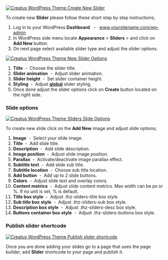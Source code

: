 <div class="thz-lightbox-gallery" markdown="1">


<div class="thz-doc-image max">
<a class="thz-lightbox mfp-image" href="../../docs-media/create-new-slider.jpg" data-mfp-title="Creatus WordPress Theme Create New Slider" data-modal-size="large">
	<img src="../../docs-media/create-new-slider.jpg" alt="Creatus WordPress Theme Create New Slider" />
</a>
</div>

To create new __Slider__ please follow these short step by step instructions;

1. Log in to your WordPress __Dashboard__ &nbsp; - &nbsp; www.yoursitename.com/wp-admin
2. In WordPress side menu locate __Appearance__ > __Sliders__ >  and click on __Add New__ button.
3. On next page select available slider type and adjust the slider options.


<div class="thz-doc-image max">
<a class="thz-lightbox mfp-image" href="../../docs-media/create-new-slider2.jpg" data-mfp-title="Creatus WordPress Theme New Slider Options" data-modal-size="large">
	<img src="../../docs-media/create-new-slider2.jpg" alt="Creatus WordPress Theme New Slider Options" />
</a>
</div>

1. __Title__ &nbsp;-&nbsp; Choose the slider title.
1. __Slider animation__ &nbsp;-&nbsp; Adjust slider animation. 
1. __Slider height__ &nbsp;-&nbsp; Set slider container height.
1. __Styling__ &nbsp;-&nbsp; Adjust <a class="thz-lightbox mfp-image" href="../../docs-media/global-slider-styling.gif" data-mfp-title="Creatus WordPress Theme Sliders Global Styling" data-modal-size="large">__global__</a> slider styling.
1. Once done adjust the slider options click on __Create__ button located on the right side. 


### Slide options

<div class="thz-doc-image max">
<a class="thz-lightbox mfp-image" href="../../docs-media/sliders-slide-options.jpg" data-mfp-title="Creatus WordPress Theme Sliders Slide Options" data-modal-size="large">
	<img src="../../docs-media/sliders-slide-options.jpg" alt="Creatus WordPress Theme Sliders Slide Options" />
</a>
</div>


<div id="search" markdown="1">

To create new slide click on the __Add New__ image and adjust slide options;

1. __Image__ &nbsp;-&nbsp; Select your slide image.
1. __Title__ &nbsp;-&nbsp; Add slide title.
1. __Description__ &nbsp;-&nbsp; Add slide description.
1. __Image position__ &nbsp;-&nbsp; Adjust slide image position.
1. __Parallax__ &nbsp;-&nbsp; Activate/deactivate image parallax effect.
1. __Subtitle text__ &nbsp;-&nbsp; Add slide sub title.
1. __Subtitle location__ &nbsp;-&nbsp; Choose sub title location.
1. __Add button__ &nbsp;-&nbsp; Add up to 2 slide buttons.
1. __Colors__ &nbsp;-&nbsp; Adjust slide text and overlay colors.
1. __Content metrics__ &nbsp;-&nbsp; Adjust slide content metrics. Max width can be px or %. If no unit is set, % is default.
1. __Title box style__ &nbsp;-&nbsp; Adjust .thz-sliders-title box style.
1. __Sub title box style__ &nbsp;-&nbsp; Adjust .thz-sliders-sub box style.
1. __Description box style__ &nbsp;-&nbsp; Adjust .thz-sliders-desc box style.
1. __Buttons container box style__ &nbsp;-&nbsp; Adjust .thz-sliders-buttons box style.

</div>


### Publish slider shortcode
<div class="thz-doc-image max">
<a class="thz-lightbox mfp-image" href="../../docs-media/publish-slider-shortcode2.gif" data-mfp-title="Creatus WordPress Theme Publish slider shortcode" data-modal-size="large">
	<img src="../../docs-media/publish-slider-shortcode2.gif" alt="Creatus WordPress Theme Publish slider shortcode" />
</a>
</div>

Once you are done adding your slides go to a page that uses the page builder, add __Slider__ shortcode to your page and publish it. 

</div>